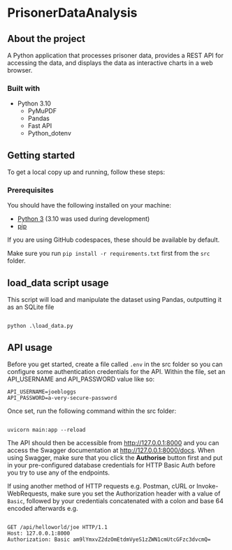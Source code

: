 # PrisonerDataAnalysis

## About the project

A Python application that processes prisoner data, provides a REST API for accessing the data, and displays the data as interactive charts in a web browser.

### Built with

- Python 3.10
  - PyMuPDF
  - Pandas
  - Fast API
  - Python_dotenv

## Getting started

To get a local copy up and running, follow these steps:

### Prerequisites

You should have the following installed on your machine:

- [Python 3](https://www.python.org/) (3.10 was used during development)
- [pip](https://pypi.org/project/pip/)

If you are using GitHub codespaces, these should be available by default.

Make sure you run `pip install -r requirements.txt` first from the `src` folder.

## load_data script usage

This script will load and manipulate the dataset using Pandas, outputting it as an SQLite file

```shell

python .\load_data.py

```

## API usage

Before you get started, create a file called `.env` in the src folder so you can configure some authentication credentials for the API. Within the file, set an API_USERNAME and API_PASSWORD value like so:

```
API_USERNAME=joebloggs
API_PASSWORD=a-very-secure-password
```

Once set, run the following command within the src folder:

```shell

uvicorn main:app --reload

```

The API should then be accessible from <http://127.0.0.1:8000> and you can access the Swagger documentation at <http://127.0.0.1:8000/docs>. When using Swagger, make sure that you click the **Authorise** button first and put in your pre-configured database credentials for HTTP Basic Auth before you try to use any of the endpoints.

If using another method of HTTP requests e.g. Postman, cURL or Invoke-WebRequests, make sure you set the Authorization header with a value of `Basic`, followed by your credentials concatenated with a colon and base 64 encoded afterwards e.g.

```http

GET /api/helloworld/joe HTTP/1.1
Host: 127.0.0.1:8000
Authorization: Basic am9lYmxvZ2dzOmEtdmVyeS1zZWN1cmUtcGFzc3dvcmQ=

```
